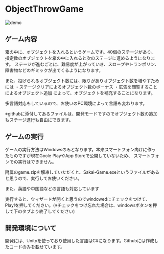 # ObjectThrowGame

![demo](https://user-images.githubusercontent.com/38764589/121794950-a6e98c00-cc47-11eb-89b4-71951559c815.gif)

## ゲーム内容

箱の中に、オブジェクトを入れるというゲームです。40個のステージがあり、指定数のオブジェクトを箱の中に入れると次のステージに進めるようになります。
ステージが進むごとに、難易度が上がっていき、スロープやトランポリン、障害物などのギミックが出てくるようになります。

また、投げられるオブジェクト数には、限りがありオブジェクト数を増やすためには
・ステージクリアによるオブジェクト数のボーナス
・広告を閲覧することによるオブジェクト追加
によって、オブジェクトを補充することになります。

多言語対応もしているので、お使いのPC環境によって言語も変わります。

※githubに添付してあるファイルは、開発モードですのでオブジェクト数の追加もステージ進行も自由にできます。

## ゲームの実行

ゲームの実行方法はWindowsのみとなります。本来スマートフォン向けに作ったものですが現在Goole PlayやApp Storeで公開していないため、
スマートフォンでの実行はできません。

附属のgame.zipを解凍していただくと、Sakai-Game.exeというファイルがあると思うので、実行してお使いください。

また、英語や中国語などの言語も対応しています

実行すると、ウィザードが開くと思うのでwindowedにチェックをつけて、Play!を押してください。(※チェックをつけ忘れた場合は、windowsボタンを押して下のタブより終了してください)

## 開発環境について

開発には、Unityを使っており使用した言語はC#になります。Githubには作成したコードのみを載せています。
